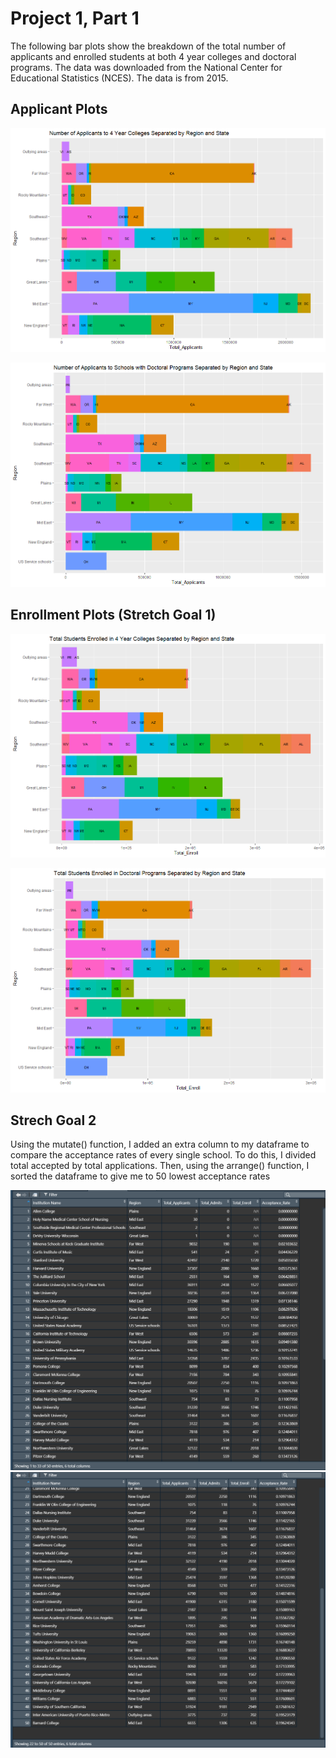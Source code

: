 # Project 1, Part 1

The following bar plots show the breakdown of the total number of applicants and enrolled students at both 4 year colleges and doctoral programs. The data was downloaded from the National Center for Educational Statistics (NCES). The data is from 2015.

## Applicant Plots

![](4year_applicants.png)

![](doc_applicants.png)

## Enrollment Plots (Stretch Goal 1)

![](4year_enroll.png)

![](doc_enroll.png)

## Strech Goal 2

Using the mutate() function, I added an extra column to my dataframe to compare the acceptance rates of every single school. To do this, I divided total accepted by total applications. Then, using the arrange() function, I sorted the dataframe to give me to 50 lowest acceptance rates

![](top50_1.png)
![](top50_2.png)
